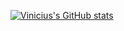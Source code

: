 [![Vinicius's GitHub stats](https://github-readme-stats.vercel.app/api?username=viniciusgferreira&theme=chartreuse-dark)](#)
